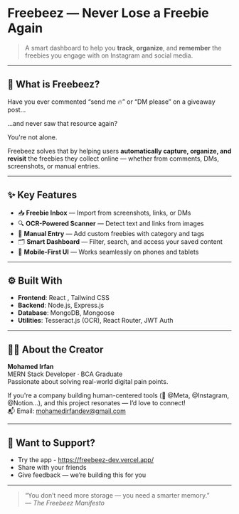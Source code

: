 #  Freebeez — Never Lose a Freebie Again

> A smart dashboard to help you **track**, **organize**, and **remember** the freebies you engage with on Instagram and social media.

---

## 🚀 What is Freebeez?

Have you ever commented “send me 🔥” or “DM please” on a giveaway post…

…and never saw that resource again?

You're not alone.

Freebeez solves that by helping users **automatically capture, organize, and revisit** the freebies they collect online — whether from comments, DMs, screenshots, or manual entries.

---

## ✨ Key Features

- 📥 **Freebie Inbox** — Import from screenshots, links, or DMs  
- 🔍 **OCR-Powered Scanner** — Detect text and links from images  
- 📝 **Manual Entry** — Add custom freebies with category and tags  
- 🗂️ **Smart Dashboard** — Filter, search, and access your saved content  
- 📱 **Mobile-First UI** — Works seamlessly on phones and tablets  

---

## ⚙️ Built With

- **Frontend**: React , Tailwind CSS  
- **Backend**: Node.js, Express.js  
- **Database**: MongoDB, Mongoose  
- **Utilities**: Tesseract.js (OCR), React Router, JWT Auth  

---


## 🧑‍💻 About the Creator

**Mohamed Irfan**  
MERN Stack Developer · BCA Graduate  
Passionate about solving real-world digital pain points.

If you're a company building human-centered tools (👀 @Meta, @Instagram, @Notion…), and this project resonates — I’d love to connect!  
📬 Email: mohamedirfandev@gmail.com

---

## 📢 Want to Support?

- Try the app - https://freebeez-dev.vercel.app/
- Share with your friends
- Give feedback — we’re building this for you

---

> “You don’t need more storage — you need a smarter memory.”  
> — *The Freebeez Manifesto*

